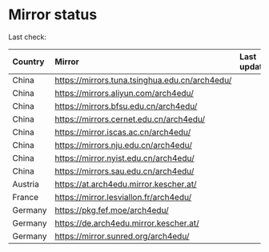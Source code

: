 <script src="./time.js"></script>
# Mirror status
Last check: <script type="text/javascript">localize(1720412694.185121);</script>

|Country|Mirror|Last update|
|:------|:-----|:----------|
|China|https://mirrors.tuna.tsinghua.edu.cn/arch4edu/|<script type="text/javascript">localize(1720377383);</script>|
|China|https://mirrors.aliyun.com/arch4edu/|<script type="text/javascript">localize(1720377383);</script>|
|China|https://mirrors.bfsu.edu.cn/arch4edu/|<script type="text/javascript">localize(1720377383);</script>|
|China|https://mirrors.cernet.edu.cn/arch4edu/|<script type="text/javascript">localize(1720377383);</script>|
|China|https://mirror.iscas.ac.cn/arch4edu/|<script type="text/javascript">localize(1720377383);</script>|
|China|https://mirrors.nju.edu.cn/arch4edu/|<script type="text/javascript">localize(1720290851);</script>|
|China|https://mirror.nyist.edu.cn/arch4edu/|<script type="text/javascript">localize(1720334028);</script>|
|China|https://mirrors.sau.edu.cn/arch4edu/|<script type="text/javascript">localize(1720377383);</script>|
|Austria|https://at.arch4edu.mirror.kescher.at/|<script type="text/javascript">localize(1720377383);</script>|
|France|https://mirror.lesviallon.fr/arch4edu/|<script type="text/javascript">localize(1720377383);</script>|
|Germany|https://pkg.fef.moe/arch4edu/|<script type="text/javascript">localize(1720377383);</script>|
|Germany|https://de.arch4edu.mirror.kescher.at/|<script type="text/javascript">localize(1720377383);</script>|
|Germany|https://mirror.sunred.org/arch4edu/|<script type="text/javascript">localize(1720377383);</script>|

<script src="./tablefilter/tablefilter.js"></script>
<script src="./table.js"></script>